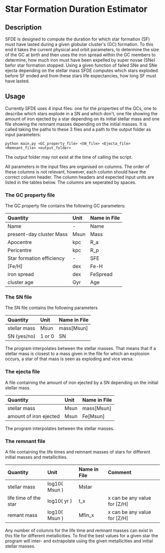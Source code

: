 # Star Formation Duration Estimator

## Description

SFDE is designed to compute the duration for which star formation (SF) must have lasted during a given globular cluster's (GC) formation.
To this end it takes the current physical and orbit parameters, to determine the size of the GC at birth and then uses the iron spread within the GC members to determine, how much iron must have been expelled by super novae (SNe) befor star formation stopped.
Using a given function of failed SNe and SNe ejecta depending on the stellar mass SFDE computes which stars exploded before SF ended and from these stars life expectancies, how long SF must have lasted.

## Usage

Currently SFDE uses 4 input files: one for the properties of the GCs, one to describe which stars explode in a SN and which don't, one file showing the amount of iron ejected by a star depending on its initial stellar mass and one file showing the remnant masses depending on the initial masses.
It is called taking the paths to these 3 files and a path to the output folder as input parameters:

```
python main.py <GC_property_file> <SN_file> <Ejecta_file> <Remnant_file> <output_folder>
```

The output folder may not exist at the time of calling the script.

All parameters in the input files are organised on columns.
The order of these columns is not relevant, however, each column should have the correct column header.
The column headers and expected input units are listed in the tables below.
The columns are seperated by spaces.

### The GC property file

The GC property file contains the following GC parameters:

| Quantity                     | Unit | Name in File |
| :--------------------------- | :--- | :----------- |
| Name                         | -    | Name         |
| present-day cluster Mass     | Msun | Mass         |
| Apocentre                    | kpc  | R_a          |
| Pericentre                   | kpc  | R_p          |
| Star formation efficiency    | -    | SFE          |
| [Fe/H]                       | dex  | Fe-H         |
| iron spread                  | dex  | FeSpread     |
| cluster age                  | Gyr  | Age          |

### The SN file

The SN file contains the following parameters

| Quantity     | Unit   | Name in File |
| :----------- | :----- | :----------- |
| stellar mass | Msun   | mass[Msun]   |
| SN (yes/no)  | 1 or 0 | SN           |

The program interpolates between the stellar masses.
That means that if a stellar mass is closest to a mass given in the file for which an explosion occurs, a star of that mass is seen as exploding and vice versa.

### The ejecta file

A file containing the amount of iron ejected by a SN depending on the initial stellar mass.

| Quantity                | Unit | Name in File |
| :---------------------- | :--- | :----------- |
| stellar mass            | Msun | mass[Msun]   |
| amount of iron ejected  | Msun | Fe[Msun]     |

The program interpolates between the stellar masses.

### The remnant file

A file containing the life times and remnant masses of stars for different initial masses and metallicities.

| Quantity                | Unit          | Name in File | Comment                      |
| :---------------------- | :------------ | :----------- | :--------------------------- |
| stellar mass            | log10( Msun ) | Mstar        |                              |
| life time of the star   | log10( yr )   | t_x          | x can be any value for [Z/H] |
| remant mass             | log10( Msun ) | Mfin_x       | x can be any value for [Z/H] |

Any number of columns for the life time and remnant masses can exist in this file for different metallicities.
To find the best values for a given star the program will inter- and extrapolate using the given metallicities and initial stellar masses.

